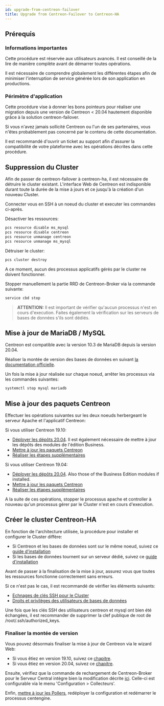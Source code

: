 ```yaml
---
id: upgrade-from-centreon-failover
title: Upgrade from Centreon-Failover to Centreon-HA
---
```


## Prérequis

### Informations importantes

Cette procédure est réservée aux utilisateurs avancés. Il est conseillé de la lire
de manière complète avant de démarrer toutes opérations.

Il est nécessaire de comprendre globalement les différentes étapes afin de minimiser
l'interruption de service générée lors de son application en productions.

### Périmètre d'application

Cette procédure vise à donner les bons pointeurs pour réaliser une migration depuis une
version de Centreon < 20.04 hautement disponible grâce à la solution centreon-failover.

Si vous n'avez jamais sollicité Centreon ou l'un de ses partenaires, vous n'êtes probablement
pas concerné par le contenu de cette documentation.

Il est recommandé d'ouvrir un ticket au support afin d'assurer la compatibilité de votre plateforme
avec les opérations décrites dans cette procédure.

## Suppression du Cluster

Afin de passer de centreon-failover à centreon-ha, il est nécessaire de détruire le cluster
existant. L'interface Web de Centreon est indisponible durant toute la durée de la mise à jours
et ce jusqu'à la création d'un nouveau Cluster.

Connecter vous en SSH à un noeud du cluster et executer les commandes ci-après.

Désactiver les ressources:

```bash
pcs resource disable ms_mysql
pcs resource disable centreon
pcs resource unmanage centreon
pcs resource unmanage ms_mysql
```

Détruiser le cluster:

```bash
pcs cluster destroy
```

A ce moment, aucun des processus applicatifs gérés par le cluster ne doivent fonctionner.

Stopper manuellement la partie RRD de Centreon-Broker via la commande suivante:

```bash
service cbd stop
```

> **ATTENTION:** Il est important de vérifier qu'aucun processus n'est en cours d'execution. Faites également
la vérification sur les serveurs de bases de données s'ils sont dédiés.

## Mise à jour de MariaDB / MySQL

Centreon est compatible avec la version 10.3 de MariaDB depuis la version 20.04.

Réaliser la montée de version des bases de données en suivant [la documentation officielle](../../upgrade/upgrade-from-19-10#montée-de-version-du-serveur-mariadb).

Un fois la mise à jour réalisée sur chaque noeud, arrêter les processus via les commandes suivantes:

```bash
systemctl stop mysql mariadb
```

## Mise à jour des paquets Centreon

Effectuer les opérations suivantes sur les deux noeuds herbergeant le serveur Apache et l'applicatif Centreon:

Si vous utiliser Centreon 19.10:
* [Déployer les dépôts 20.04](../../upgrade/upgrade-from-19-10#mise-à-jour-des-dépôts). Il est également nécessaire de mettre à jour les dépôts des modules de l'édition Business.
* [Mettre à jour les paquets Centreon](../../upgrade/upgrade-from-19-10#montée-de-version-de-la-solution-centreon)
* [Réaliser les étapes supplémentaires](../../upgrade/upgrade-from-19-10#actions-complémentaires)

Si vous utiliser Centreon 19.04:
* [Déployer les dépôts 20.04](../../upgrade/upgrade-from-19-04#mise-à-jour-des-dépôts). Also those of the Business Edition modules if installed.
* [Mettre à jour les paquets Centreon](../../upgrade/upgrade-from-19-04#montée-de-version-de-la-solution-centreon)
* [Réaliser les étapes supplémentaires](../../upgrade/upgrade-from-19-04#actions-complémentaires)

A la suite de ces opérations, stopper le processus apache et controller à nouveau qu'un processus gérer par le Cluster
n'est en cours d'execution.

## Créer le cluster Centreon-HA

En fonction de l'architecture utilisée, la procédure pour installer et configurer le Cluster diffère:
* Si Centreon et les bases de données sont sur le même noeud, suivez ce [guide d'installation](installation-2-nodes#mise-en-place-du-cluster-centreon)
* Si les bases de données tournent sur un serveur dédié, suivez ce [guide d'installation](installation-4-nodes#mise-en-place-du-cluster-centreon)

Avant de passer à la finalisation de la mise à jour, assurez vous que toutes les ressources fonctionne correctement sans erreurs.

Si ce n'est pas le cas, il est recommandé de vérifier les éléments suivants:
* [Echnages de clés SSH pour le Cluster](installation-2-nodes#échanges-de-clefs-ssh)
* [Droits et privilèges des utilisateurs de bases de données](installation-2-nodes#création-du-compte-centreon)

Une fois que les clés SSH des utilisateurs centreon et mysql ont bien été échangées, il est recommander
de supprimer la clef publique de root de /root/.ssh/authorized_keys.

### Finaliser la montée de version

Vous pouvez désormais finaliser la mise à jour de Centreon via le wizard Web:
* Si vous êtiez en version 19.10, suivez ce [chapitre](../../upgrade/upgrade-from-19-10#finalisation-de-la-mise-à-jour).
* Si vous êtiez en version 20.04, suivez ce [chapitre](../../upgrade/upgrade-from-19-04#finalisation-de-la-mise-à-jour).

Ensuite, vérifiez que la commande de rechargement de Centreon-Broker pour le Serveur Central intègre bien la modification
décrite [ici](installation-2-nodes#modification-de-la-commande-de-rechargement-de-cbd). Celle-ci est configurable via le menu
'Configuration > Collecteurs'.

Enfin, [mettre à jour les Pollers](../../upgrade/upgrade-from-19-04#montée-de-version-des-pollers), redéployer la configuration et redémarrer le processus centengine.
